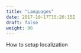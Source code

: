 ```yaml
---
title: "Languages"
date: 2017-10-17T15:26:15Z
draft: false
weight: 90
---
```


How to setup localization
